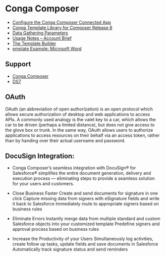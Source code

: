 # Conga Composer
* [Configure the Conga Composer Connected App](https://support.getconga.com/Conga_Composer/Getting_Started_with_Composer/Configuring_Composer/011Configure_the_Conga_Composer_Connected_App)
* [Conga Template Library for Composer Release 8](https://support.getconga.com/Conga_Composer/Creating_Composer_Templates/Composer_Template_Basics/Conga_Template_Library_for_Composer_Release_8)
* [Data Gathering Parameters](https://support.getconga.com/Conga_Composer/Customizing_Composer_with_Parameters/Composer_Parameter_Guide/Data_Gathering_Parameters)
* [Usage Notes –
 Account Brief](https://files.mtstatic.com/site_7557/draft_1581/0?Expires=1520376909&Signature=QE1LDtx4SxBhPv0cn62pmF4zP3H~oZ-ap6vb9WRHICxSIPDDR9P~sj6ucuokwnz2dKnfmqJKJU9zyu6IMc7sAPje-8lO0O11givMFO8NvhgAgRlZ7AwJbhIia2N2e-0HsBbrfmx-fsDcOrt3LI8DhNy6NnMeRRrBtnQB8o5Jh0s_&Key-Pair-Id=APKAJ5Y6AV4GI7A555NA)
* [The Template Builder](https://support.getconga.com/Conga_Composer/Creating_Composer_Templates/Composer_Template_Basics/03_The_Template_Builder)
* [emplate Example: Microsoft Word](https://support.getconga.com/Conga_Composer/Creating_Composer_Templates/Word_Templates/Word_Template_Basics/04_Template_Example%3A_Microsoft_Word)
## Support
* [Conga Composer](https://support.getconga.com/Conga_Composer)
* [DS7](https://support.getconga.com/Conga_Composer/Customizing_Composer_with_Parameters/Composer_Parameter_Guide/DS7)

## OAuth
OAuth (an abbreviation of open authorization) is an open protocol which allows secure authorization of desktop and web applications to access APIs. A commonly used analogy is the valet key to a car, which allows the car to be driven (perhaps a limited distance), but does not give access to the glove box or trunk. In the same way, OAuth allows users to authorize applications to access resources on their behalf via an access token, rather than by handing over their actual username and password.

## DocuSign Integration:
* Conga Composer’s seamless integration with DocuSign® for Salesforce® simplifies the entire document generation, delivery and execution process — eliminating steps to provide a seamless solution for your users and customers.

* Close Business Faster
Create and send documents for signature in one click
Capture missing data from signers with eSignature fields and write it back to Salesforce
Immediately route to appropriate signers based on business rules
* Eliminate Errors
Instantly merge data from multiple standard and custom Salesforce objects into your customized template
Predefine signers and approval process based on business rules
* Increase the Productivity of your Users
Simultaneously log activities, create follow up tasks, update fields and save documents in Salesforce
Automatically track signature status and send reminders
